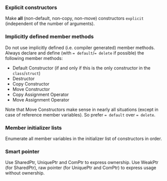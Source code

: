 
### Explicit constructors
Make **all** (non-default, non-copy, non-move) constructors `explicit` (independent of the number of arguments).  

### Implicitly defined member methods
Do not use implicitly defined (i.e. compiler generated) member methods. Always declare and define (with `= default`/`= delete` if possible) the following member methods:
* Default Constructor (if and only if this is the only constructor in the `class`/`struct`)
* Destructor
* Copy Constructor
* Move Constructor
* Copy Assignment Operator
* Move Assignment Operator

Note that Move Constructors make sense in nearly all situations (except in case of reference member variables). So prefer `= default` over `= delete`.

### Member initializer lists
Enumerate all member variables in the initializer list of constructors in order.

### Smart pointer
Use SharedPtr, UniquePtr and ComPtr to express ownership. Use WeakPtr (for SharedPtr), raw pointer (for UniquePtr and ComPtr) to express usage without ownership.
